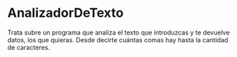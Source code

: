 # AnalizadorDeTexto
Trata subre un programa que analiza el texto que introduzcas y te devuelve datos, los que quieras. Desde decirte cuántas comas hay hasta la cantidad de caracteres.
